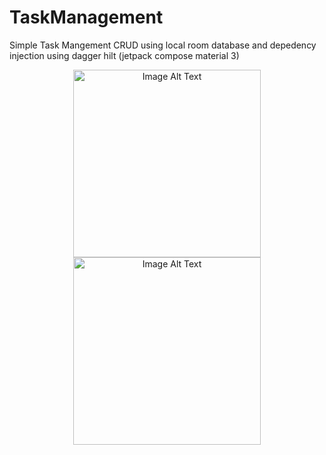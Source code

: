 # TaskManagement
Simple Task Mangement CRUD using local room database and depedency injection using dagger hilt (jetpack compose material 3)

<p align="center">
  <img src="https://imgur.com/QI1xJrQ.png" alt="Image Alt Text" width="300" >
  <img src="https://imgur.com/lM5fs0bg.png" alt="Image Alt Text" width="300" >
</p>
